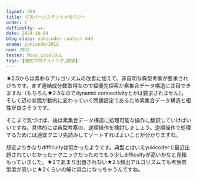 ```yaml
---
layout: 404
title: ０次パーシステントホモロジー
order: C
difficulty: ★★☆
date: 2024-10-04
blog-class: yukicoder-contest-449
aname: yukicoder2912
num: 2912
tester: Moss_Localさん
tags: [競技プログラミング,数学]
---
```


<p>
★2.5からは素朴なアルゴリズムの改善に加えて、非自明な典型考察が要求されがちです。まず連結成分数取得なので幅優先探索か素集合データ構造に注目できますね（もちろん★2.5なのでdynamic connectivityとかは要求されません）。そして辺の状態が動的に変わっていく問題設定であるため素集合データ構造と相性が良さそうです。
</p>
<p>
そこまで気づけば、後は素集合データ構造に処理可能な操作に翻訳していけばいいですね。具体的には典型考察の、逆順操作を検討しましょう。逆順操作で処理するためには適宜クエリ先読みしてソートすればよいことが分かりますね。
</p>
<p>
想定よりかなりdifficultyは低かったようです。典型とはいえyukicoderで最近出題されていなかったテクニックだったのでもう少しdifficultyが高いかなと見積もっていました。★2であまり出題されない★2.5頻出アルゴリズムでも考察典型度が高いと★2くらいの解け具合になっちゃうんですね。
</p>
